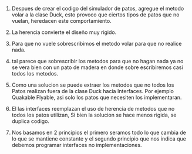 1. Despues de crear el codigo del simulador de patos, agregue el metodo 
volar a la clase Duck, esto provoco que ciertos tipos de patos que 
no vuelan, heredacen este comportamiento.
   
2. La herencia convierte el diseño muy rigido.
   
3. Para que no vuele sobrescribimos el metodo volar para que no realice nada.
   
4. tal parece que sobrescribir los metodos para que no hagan nada 
   ya no se vera bien con un pato de madera en donde sobre escribiremos 
   casi todos los metodos.
    
5. Como una solucion se puede extraer los metodos que no todos
   los Patos realizan fuera de la clase Duck hacia Interfaces. 
   Por ejemplo Quakable Flyable, asi solo los patos que necesiten 
   los implementaran.
   
6. El las interfaces reemplazan el uso de herencia de metodos que no todos 
los patos utilizan, Si bien la solucion se hace menos rigida, se duplica codigo.
   
7. Nos basamos en 2 principios el primero seramos todo lo que cambia 
   de lo que se mantiene constante y el segundo principio que nos indica
   que debemos programar interfaces no implementaciones.
   
